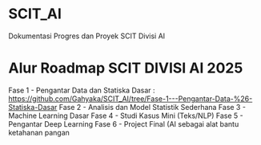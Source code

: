 # SCIT_AI
Dokumentasi Progres dan Proyek SCIT Divisi AI

# Alur Roadmap SCIT DIVISI AI 2025
Fase 1 - Pengantar Data dan Statiska Dasar : https://github.com/Gahyaka/SCIT_AI/tree/Fase-1---Pengantar-Data-%26-Statiska-Dasar
Fase 2 - Analisis dan Model Statistik Sederhana 
Fase 3 - Machine Learning Dasar 
Fase 4 - Studi Kasus Mini (Teks/NLP) 
Fase 5 - Pengantar Deep Learning 
Fase 6 - Project Final (AI sebagai alat bantu ketahanan pangan
